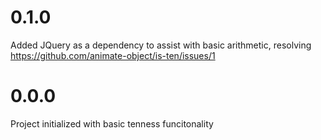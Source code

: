 # 0.1.0
Added JQuery as a dependency to assist with basic arithmetic, resolving https://github.com/animate-object/is-ten/issues/1

# 0.0.0
Project initialized with basic tenness funcitonality

